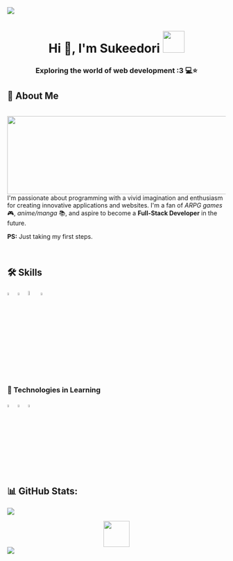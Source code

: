 <!--horizontal divider(gradiant)-->
<img src="https://user-images.githubusercontent.com/73097560/115834477-dbab4500-a447-11eb-908a-139a6edaec5c.gif">

<h1 align="center">Hi 👋, I'm Sukeedori
 <img src="https://images-wixmp-ed30a86b8c4ca887773594c2.wixmp.com/f/c378d0ed-9194-4621-9b8f-75589d8707fe/d7k72t5-fef46669-ab39-4c1a-a794-0dec266e8d36.gif?token=eyJ0eXAiOiJKV1QiLCJhbGciOiJIUzI1NiJ9.eyJzdWIiOiJ1cm46YXBwOjdlMGQxODg5ODIyNjQzNzNhNWYwZDQxNWVhMGQyNmUwIiwiaXNzIjoidXJuOmFwcDo3ZTBkMTg4OTgyMjY0MzczYTVmMGQ0MTVlYTBkMjZlMCIsIm9iaiI6W1t7InBhdGgiOiJcL2ZcL2MzNzhkMGVkLTkxOTQtNDYyMS05YjhmLTc1NTg5ZDg3MDdmZVwvZDdrNzJ0NS1mZWY0NjY2OS1hYjM5LTRjMWEtYTc5NC0wZGVjMjY2ZThkMzYuZ2lmIn1dXSwiYXVkIjpbInVybjpzZXJ2aWNlOmZpbGUuZG93bmxvYWQiXX0.2F_PXw8i1DROcsMVx_rUX9eJPpGlN8moxwgAKN--5oU" width="50">
</h1>
<h3 align="center">Exploring the world of web development :3 💻⭐</h3>

## 🚀 About Me

<br>

<a target="_blank" align="center">
  <img align="left" height="180" width="550"  src="https://pbs.twimg.com/media/GQPBiGeWQAANXxA?format=jpg&name=medium">
</a>

I'm passionate about programming with a vivid imagination and enthusiasm for creating innovative applications and websites. I'm a fan of <em>ARPG games</em> 🎮, <em>anime/manga</em> 📚, and aspire to become a <strong>Full-Stack Developer</strong> in the future. 

<strong>PS:</strong> Just taking my first steps.

<br>

## 🛠 Skills

<p>
  <img src="https://api.iconify.design/vscode-icons:file-type-html.svg" width="4%"/>
  <img src="https://api.iconify.design/vscode-icons:file-type-css.svg" width="4%"/>
  <img src="https://camo.githubusercontent.com/b872b9ada0c2c3d373bbb0c356eb4af353127335fc3d2e611964433864ab4de1/68747470733a2f2f676574626f6f7473747261702e636f6d2f646f63732f352e322f6173736574732f6272616e642f626f6f7473747261702d6c6f676f2d736861646f772e706e67" width="5%"/>
    <img src="https://api.iconify.design/vscode-icons:file-type-js-official.svg" width="4%"/>
</p>

### 🧠 Technologies in Learning
<p>
    <img src="https://api.iconify.design/vscode-icons:file-type-js-official.svg" width="4%"/>
    <img src="https://api.iconify.design/vscode-icons:file-type-python.svg" width="4%"/>
    <img src="https://api.iconify.design/vscode-icons:file-type-reactjs.svg" width="4%"/>
</p>

## 📊 GitHub Stats:
<!--
![](https://github-readme-streak-stats.herokuapp.com/?user=Sukeedori&theme=dark&hide_border=false)<br/>
-->
![](https://github-readme-stats.vercel.app/api/top-langs/?username=Sukeedori&theme=dark&hide_border=false&include_all_commits=false&count_private=false&layout=compact)

<div align="center">
<img src="https://i.pinimg.com/originals/5f/5f/c0/5f5fc0551266042ffeb3302bcd3b106f.gif" width="60">
</div>
<img src="https://user-images.githubusercontent.com/73097560/115834477-dbab4500-a447-11eb-908a-139a6edaec5c.gif">




